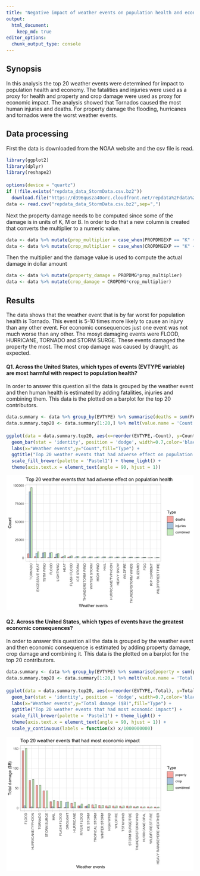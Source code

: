 ```yaml
---
title: "Negative impact of weather events on population health and economy"
output: 
  html_document:
    keep_md: true
editor_options:
  chunk_output_type: console
---
```


## Synopsis 
In this analysis the top 20 weather events were determined for impact to population health and economy. The fatalities and injuries were used as a proxy for health and property and crop damage were used as proxy for economic impact. The analysis showed that Tornados caused the most human injuries and deaths. For property damage the flooding, hurricanes and tornados were the worst weather events. 

## Data processing
First the data is downloaded from the NOAA website and the csv file is read. 

```r
library(ggplot2)
library(dplyr)
library(reshape2)

options(device = "quartz")
if (!file.exists("repdata_data_StormData.csv.bz2"))
  download.file("https://d396qusza40orc.cloudfront.net/repdata%2Fdata%2FStormData.csv.bz2","repdata_data_StormData.csv.bz2")
data <- read.csv("repdata_data_StormData.csv.bz2",sep=",")
```

Next the property damage needs to be computed since some of the damage is in units of K, M or B. In order to do that a new column is created that converts the multiplier to a numeric value.  

```r
data <- data %>% mutate(prop_multiplier = case_when(PROPDMGEXP == "K" ~ 1000, PROPDMGEXP == "M" ~ 1000000, PROPDMGEXP == "B" ~ 1000000000, TRUE ~ 0 ))
data <- data %>% mutate(crop_multiplier = case_when(CROPDMGEXP == "K" ~ 1000, CROPDMGEXP == "M" ~ 1000000, CROPDMGEXP == "B" ~ 1000000000, TRUE ~ 0 ))
```

Then the multiplier and the damage value is used to compute the actual damage in dollar amount

```r
data <- data %>% mutate(property_damage = PROPDMG*prop_multiplier)
data <- data %>% mutate(crop_damage = CROPDMG*crop_multiplier)
```

## Results
The data shows that the weather event that is by far worst for population health is Tornado. This event is 5-10 times more likely to cause an injury than any other event. For economic consequences just one event was not much worse than any other. The mosyt damaging events were FLOOD, HURRICANE, TORNADO and STORM SURGE. These events damaged the property the most. The most crop damage was caused by draught, as expected. 

#### Q1. Across the United States, which types of events (EVTYPE variable) are most harmful with respect to population health?  
In order to answer this question all the data is grouped by the weather event and then human health is estimated by adding fatalities, injuries and combining them. This data is the plotted on a barplot for the top 20 contributors. 

```r
data.summary <- data %>% group_by(EVTYPE) %>% summarise(deaths = sum(FATALITIES), injuries = sum(INJURIES), combined =   sum(FATALITIES) + sum(INJURIES) ) %>% arrange(desc(combined)) 
data.summary.top20 <- data.summary[1:20,] %>% melt(value.name = 'Count', id = "EVTYPE", variable.name = "type" )

ggplot(data = data.summary.top20, aes(x=reorder(EVTYPE,-Count), y=Count, fill=factor(type))) + 
  geom_bar(stat = 'identity', position = 'dodge', width=0.7,color='black',size=0.2) + 
  labs(x="Weather events",y="Count",fill="Type") + 
  ggtitle("Top 20 weather events that had adverse effect on population health") + 
  scale_fill_brewer(palette = 'Pastel1') + theme_light() +
  theme(axis.text.x = element_text(angle = 90, hjust = 1))
```

![](Assignment_files/figure-html/unnamed-chunk-4-1.png)<!-- -->

#### Q2. Across the United States, which types of events have the greatest economic consequences?
In order to answer this question all the data is grouped by the weather event and then economic consequence is estimated by adding property damage, crop damage and combining it. This data is the plotted on a barplot for the top 20 contributors. 

```r
data.summary <- data %>% group_by(EVTYPE) %>% summarise(poperty = sum(property_damage), crop = sum(crop_damage), combined =   sum(property_damage) + sum(crop_damage) ) %>% arrange(desc(combined)) 
data.summary.top20 <- data.summary[1:20,] %>% melt(value.name = 'Total', id = "EVTYPE", variable.name = "type" )

ggplot(data = data.summary.top20, aes(x=reorder(EVTYPE,-Total), y=Total, fill=factor(type))) + 
  geom_bar(stat = 'identity', position = 'dodge', width=0.7,color='black',size=0.2) + 
  labs(x="Weather events",y="Total damage ($B)",fill="Type") + 
  ggtitle("Top 20 weather events that had most economic impact") + 
  scale_fill_brewer(palette = 'Pastel1') + theme_light() +
  theme(axis.text.x = element_text(angle = 90, hjust = 1)) + 
  scale_y_continuous(labels = function(x) x/1000000000)
```

![](Assignment_files/figure-html/unnamed-chunk-5-1.png)<!-- -->
